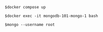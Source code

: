 ```
$docker compose up
```

```
$docker exec -it mongodb-101-mongo-1 bash
```

```
$mongo --username root
```
